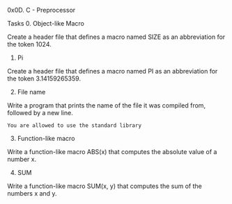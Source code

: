 0x0D. C - Preprocessor

Tasks
0. Object-like Macro

Create a header file that defines a macro named SIZE as an abbreviation for the token 1024.


1. Pi

Create a header file that defines a macro named PI as an abbreviation for the token 3.14159265359.


2. File name

Write a program that prints the name of the file it was compiled from, followed by a new line.

    You are allowed to use the standard library


3. Function-like macro

Write a function-like macro ABS(x) that computes the absolute value of a number x.


4. SUM

Write a function-like macro SUM(x, y) that computes the sum of the numbers x and y.
